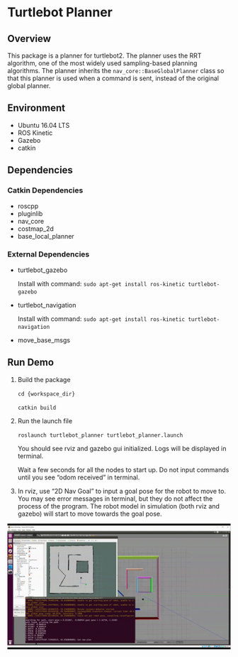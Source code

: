 # Turtlebot Planner

## Overview

This package is a planner for turtlebot2. The planner uses the RRT algorithm, one of the most widely used sampling-based planning algorithms. The planner inherits the `nav_core::BaseGlobalPlanner` class so that this planner is used when a command is sent, instead of the original global planner.

## Environment

- Ubuntu 16.04 LTS
- ROS Kinetic
- Gazebo
- catkin

## Dependencies

### Catkin Dependencies

- roscpp
- pluginlib
- nav_core
- costmap_2d
- base_local_planner

### External Dependencies

- turtlebot_gazebo
    
    Install with command: `sudo apt-get install ros-kinetic turtlebot-gazebo`
    
- turtlebot_navigation
    
    Install with command: `sudo apt-get install ros-kinetic turtlebot-navigation`
- move_base_msgs
    

## Run Demo

1. Build the package
    
    `cd {workspace_dir}`
    
    `catkin build`
    
2. Run the launch file
    
    `roslaunch turtlebot_planner turtlebot_planner.launch`
    
    You should see rviz and gazebo gui initialized. Logs will be displayed in terminal.
    
    Wait a few seconds for all the nodes to start up. Do not input commands until you see “odom received” in terminal. 
    
3. In rviz, use “2D Nav Goal” to input a goal pose for the robot to move to. You may see error messages in terminal, but they do not affect the process of the program. The robot model in simulation (both rviz and gazebo) will start to move towards the goal pose.
<img src="short demo.gif" width = "800"/>
